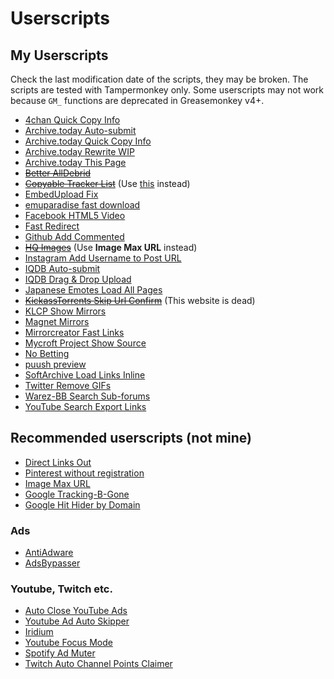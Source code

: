 # Userscripts

## My Userscripts

Check the last modification date of the scripts, they may be broken.
The scripts are tested with Tampermonkey only.
Some userscripts may not work because `GM_` functions are deprecated in Greasemonkey v4+.

* [4chan Quick Copy Info](4chan-quick-copy-info.user.js)
* [Archive.today Auto-submit](archive-today-auto-submit.user.js)
* [Archive.today Quick Copy Info](archive-today-quick-copy-info.user.js)
* [Archive.today Rewrite WIP](archive-today-rewrite-wip.user.js)
* [Archive.today This Page](archive-today-this-page.user.js)
* ~~[Better AllDebrid](better-alldebrid.user.js)~~
* ~~[Copyable Tracker List](copyable-torrent-tracker-list.user.js)~~ (Use [this](https://github.com/XIU2/TrackersListCollection) instead)
* [EmbedUpload Fix](embedupload-fix.user.js)
* [emuparadise fast download](emuparadise-fast-download.user.js)
* [Facebook HTML5 Video](facebook-html5-video.user.js)
* [Fast Redirect](fast-redirect.user.js)
* [Github Add Commented](github-add-commented.user.js)
* ~~[HQ Images](hq-images.user.js)~~ (Use **Image Max URL** instead)
* [Instagram Add Username to Post URL](instagram-add-username-to-post-url.user.js)
* [IQDB Auto-submit](iqdb-auto-submit.user.js)
* [IQDB Drag & Drop Upload](iqdb-dd-upload.user.js)
* [Japanese Emotes Load All Pages](japanese-emotes-load-all-pages.user.js)
* ~~[KickassTorrents Skip Url Confirm](kickasstorrents-skip-url-confirm.user.js)~~ (This website is dead)
* [KLCP Show Mirrors](klcp-show-mirrors.user.js)
* [Magnet Mirrors](magnet-mirrors.user.js)
* [Mirrorcreator Fast Links](mirrorcreator-fast-links.user.js)
* [Mycroft Project Show Source](mycroft-show-source.user.js)
* [No Betting](no-betting.user.js)
* [puush preview](puush-preview.user.js)
* [SoftArchive Load Links Inline](softarchive-load-links-inline.user.js)
* [Twitter Remove GIFs](twitter-remove-gifs.user.js)
* [Warez-BB Search Sub-forums](warezbb-search-subforums.user.js)
* [YouTube Search Export Links](youtube-search-export-links.user.js)

## Recommended userscripts (not mine)
* [Direct Links Out](https://github.com/nokeya/direct-links-out)
* [Pinterest without registration](https://greasyfork.org/en/scripts/6325-pinterest-without-registration)
* [Image Max URL](https://greasyfork.org/en/scripts/36662-image-max-url)
* [Google Tracking-B-Gone](https://greasyfork.org/en/scripts/1810-google-tracking-b-gone)
* [Google Hit Hider by Domain](https://greasyfork.org/en/scripts/1682-google-hit-hider-by-domain-search-filter-block-sites)

### Ads
* [AntiAdware](https://github.com/HandyUserscripts/AntiAdware)
* [AdsBypasser](https://adsbypasser.github.io/)

### Youtube, Twitch etc.
* [Auto Close YouTube Ads](https://greasyfork.org/en/scripts/9165-auto-close-youtube-ads)
* [Youtube Ad Auto Skipper](https://greasyfork.org/en/scripts/408016-youtube-ad-auto-skipper)
* [Iridium](https://github.com/ParticleCore/Iridium)
* [Youtube Focus Mode](https://github.com/WuTheFWasThat/YoutubeFocusMode)
* [Spotify Ad Muter](https://gist.github.com/marcbelmont/1ea63270867a4e8786dd5f172d8d4489)
* [Twitch Auto Channel Points Claimer](https://greasyfork.org/en/scripts/392348-twitch-auto-channel-points-claimer)
